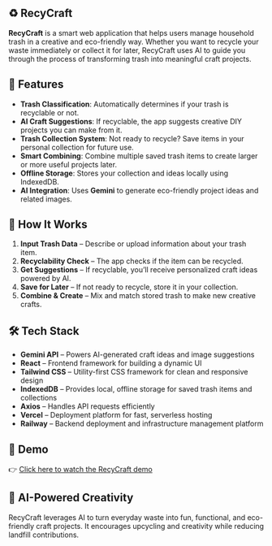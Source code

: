 ## ♻️ RecyCraft

**RecyCraft** is a smart web application that helps users manage household trash in a creative and eco-friendly way. Whether you want to recycle your waste immediately or collect it for later, RecyCraft uses AI to guide you through the process of transforming trash into meaningful craft projects.

## 🌟 Features

* **Trash Classification**: Automatically determines if your trash is recyclable or not.
* **AI Craft Suggestions**: If recyclable, the app suggests creative DIY projects you can make from it.
* **Trash Collection System**: Not ready to recycle? Save items in your personal collection for future use.
* **Smart Combining**: Combine multiple saved trash items to create larger or more useful projects later.
* **Offline Storage**: Stores your collection and ideas locally using IndexedDB.
* **AI Integration**: Uses **Gemini** to generate eco-friendly project ideas and related images.

## 🚀 How It Works

1. **Input Trash Data** – Describe or upload information about your trash item.
2. **Recyclability Check** – The app checks if the item can be recycled.
3. **Get Suggestions** – If recyclable, you’ll receive personalized craft ideas powered by AI.
4. **Save for Later** – If not ready to recycle, store it in your collection.
5. **Combine & Create** – Mix and match stored trash to make new creative crafts.

## 🛠️ Tech Stack

- **Gemini API** – Powers AI-generated craft ideas and image suggestions
- **React** – Frontend framework for building a dynamic UI
- **Tailwind CSS** – Utility-first CSS framework for clean and responsive design
- **IndexedDB** – Provides local, offline storage for saved trash items and collections
- **Axios** – Handles API requests efficiently
- **Vercel** – Deployment platform for fast, serverless hosting
- **Railway** – Backend deployment and infrastructure management platform

## 🎥 Demo

👉 [Click here to watch the RecyCraft demo](https://drive.google.com/file/d/1S7Obg85MaJQGSjJrueqKETycPlPmDHzC/view)

## 🧠 AI-Powered Creativity

RecyCraft leverages AI to turn everyday waste into fun, functional, and eco-friendly craft projects. It encourages upcycling and creativity while reducing landfill contributions.
